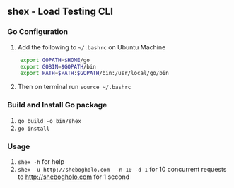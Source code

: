 ## shex - Load Testing CLI 


### Go Configuration
1. Add the following to ``` ~/.bashrc ``` on Ubuntu Machine
```bash
    export GOPATH=$HOME/go
    export GOBIN=$GOPATH/bin
    export PATH=$PATH:$GOPATH/bin:/usr/local/go/bin
```
2. Then on terminal run ``` source ~/.bashrc ```


### Build and Install Go package
1. ``` go build -o bin/shex ```
2. ``` go install ```


### Usage
1. ``` shex -h ``` for help
2. ```shex -u http://shebogholo.com  -n 10 -d 1``` for 10 concurrent requests to http://shebogholo.com for 1 second

